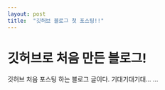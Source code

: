 ```yaml
---
layout: post
title:  "깃허브 블로그 첫 포스팅!!"
---
```


# 깃허브로 처음 만든 블로그!

깃허브 처음 포스팅 하는 블로그 글이다.
기대기대기대...
...
